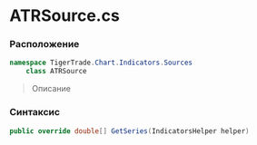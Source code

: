 
# ATRSource.cs
### Расположение
```csharp
namespace TigerTrade.Chart.Indicators.Sources  
    class ATRSource
```

> Описание

### Синтаксис
```csharp
public override double[] GetSeries(IndicatorsHelper helper)
```
